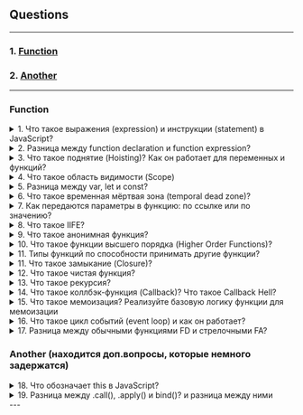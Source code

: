 ## Questions 
---
### 1. [Function](#Function)
### 2. [Another](#Another)
---

### Function
<details>
<summary> 1. Что такое выражения (expression) и инструкции (statement) в JavaScript?</summary>

I. Выражение - это код, который после выполнения возвращает какое-либо значение. Например 5 + 3 = 8, a Math.random - случайное число. К выражением относятся: `+, -, *, /, %, >, =, ==, i++, --i`

II. Инструкция - это фрагмент кода, который выполняется какое-то определенное действие, другими словами является командой. К инструкциям относятся: `if, if-else, while, for, for..in, for..of switch, for-in, объявления переменных`
</details>

<details>
<summary>
2. Разница между function declaration и function expression?
</summary>

Функция – специальный тип объекта. Функции могут быть присвоены, cкопированы или объявлены в любом месте коде. И выделяют два способа объявлении функции:

- `Function Declaration` – функция, созданная в основном потоке кода (объявлении функции через function). Для начала указываем ключевое слово: function, а затем имя функции и внутри фигурных скобок описываем её логику:

```
function sum(a, b) {
  return a + b;
}
```

- `Function Expression` – создать безымянную функцию и записать ее в какую-либо переменную.

```
var sum = function(a, b) {
  return a + b;
}
```

Основное (существенное) отличие – функция, объявленная как Function Declaration, будут доступны, даже если обратиться к ним до того, как они были объявлене.

```
Function declaration

sayHi("Вася");                    // Привет, Вася
function sayHi(name) {
  alert( "Привет, " + name );
}
```

Происходит это благодаря механизму, которая называется Hoisting (всплытие)

</details>

<details>
<summary> 3. Что такое поднятие (Hoisting)? Как он работает для переменных и функций?</summary>

Hoisting представляет процесс доступа к переменным до их определения. Компиляция кода происходит в два прохода:

1. При первом проходе компилятор получает все объявления переменных, все идентификаторы. При этом никакой код не выполняется, методы не вызываются.
2. При втором проходе собственно происходит выполнение. <br/>

А это значит, что переменные объявленые через var, а также Function Declaration (объявлении функции через function) можно получить доступ еще до объявление значение. Они могут спокойно идти в конце документа, а обращаться к ним мы можем в любом месте JS.<br/>

```
console.log(foo);       // undefined
var foo = "Tom";


display();
function display(){
    console.log("Hello Hoisting");
}
```

let, const, function expression не сплывают и вместо undefined мы получим ошибку referenceError, так как к ним не присваивается начальное значение и обратится к ним раньше приведет лишь к ошибке <br/>

```
console.log(foo);   // Uncaught ReferenceError: Cannot access 'foo' before initialization
let foo = "Tom";
console.log(foo);   // не будет выполняться
```

---
</details>

<details>
<summary> 4. Что такое область видимости (Scope) </summary>
Область видимости – это место откуда мы имеем доступ к переменным или функциям. В JS есть три типа областей видимости:

- Глобальная (когда мы «просто объявляем переменную», вне функций, вне модулей, то эта переменная попадает в глобальную область видимости.) И она доступна откуда угодно. Будет доступно внутри функции объекта и т.д. и т.п.

```
const a = 4
console.log(a)
function wrap() { const b = a }
const c = { d: a }
function secondWrap() {  const e = { f: a }  }

```

- Функциональная или локальная (переменные и функции объявленные внутри функций, доступны только этой функции и всем вложенным в неё функциям. За ее пределами при обращении к переменной мы получаем ошибку)

```
const a = 42

function scoped() {
  const b = 43
}

console.log(a)   // 42
console.log(b)   // Reference error.
```

- Блочная – она находится внутри фигурных скобок {} так называемого блока, Например: if … else. Оно находится внутри определенного блоко и вызвать его снаружи вызовет лишь ошибку. Переменные var не имеют блочной области видимости, они ограничены, как минимум, телом функции, то есть грубо говоря оно будет игнорироваться

```
const a = 42
console.log(a)      // 42

if (true) {
  const b = 43
  console.log(a)    // 42
  console.log(b)    // 43
}

console.log(b)      // ReferenceError: Can't find variable: b
```

Также области видимости – набор правил по которым происходит поиск переменных. Сначала переменная ищется в локальной области видимости, если её нет, то поиск происходит во внешней области видимости и так далее пока не дойдет до глобальной.

</details>
<details>
<summary> 5. Разница между var, let и const? </summary>

| Var                                                                      | Let                                                                                      | Const                                                                                     |
| ------------------------------------------------------------------------ | ---------------------------------------------------------------------------------------- | ----------------------------------------------------------------------------------------- |
| Глобальная и локальная область видимости                                 | Блочная область видимости                                                                | Блочная область видимости                                                                 |
| Могут обновляться и объявляться заново                                   | Могут обновлять переменную, но не объявлять заного (два раза let с одним нейминг нельзя) | Нельзя переназначить ( то есть присвоить другое значение в переменной) и объявлять заного |
| Когда поднимает на верхнюю область видимости дает значение как undefined | не дает значение undefined                                                               | не дает значение undefined                                                                |
|                                                                                                            

```
var greeter = "hey hi";
var greeter = "say Hello instead";        // OK

var greeter = "hey hi";
greeter = "say Hello instead";            // OK

let greeting = "say Hi";
greeting = "say Hello instead";           // OK

let greeting = "say Hi";
let greeting = "say Hello instead";       //error: Identifier 'greeting' has already been declared

const greeting = "say Hi";
greeting = "say Hello instead";           //error : Assignment to constant variable.

const greeting = "say Hi";
const greeting = "say Hello instead";     //error : Identifier 'greeting' has already been declared
```

</details>

<details>

<summary> 6. Что такое временная мёртвая зона (temporal dead zone)? </summary>

Появился в ES6 для описания состояния когда переменные недоступны.

- Мы не можем обратится к переменной до её объявления (пока она не будет вычеслена): Uncaught ReferenceError: x is not defined at <anonymous>:1:13

```
// Пример №1
console.log(x)
let x = 'hi'
```

- Если мы пишем переменную, но не присваеваем никакое значение, то оно undefined.

```
let x;                      // undefined
console.log(x)
let x = 43                  // 43

let x = x                   // Ошибка
```

</details>

<details>

<summary> 7.  Как передаются параметры в функцию: по ссылке или по значению? </summary>

Параметры всегда передаются по значению, однако объекты по ссылке.

</details>

<details>
<summary> 8. Что такое IIFE? </summary>

Immediately Invoked Function Expression - это JS-функции, которые выполняется сразу же после объявления. Эта функция анонимна (у нее нет имени) и запускается немедленно. Когда не было лексического окружение на уровне блока кода, он давал простой способ изолировать переменную внутри функции.

```
// Пример №1
(function() {
    console.log("hello world!")
})()

// Пример №2
(() => {
    console.log("hello world!")
})()
```

</details>

<details>
<summary> 9. Что такое анонимная функция? </summary>

Анонимная функция - это функция у которого нет имени после function. Однако если мы обратится через стрелочную функцию и присвоим ей имя, то она будет уже именная фукнция и обратится к нему можно будет через имя. Также можно его вызвать через метод объекта. Можно его также вызвать по клику через addEventListener

```
const myFunc = function () {
    console.log('Hello')
}
myFunc()
```

```
const user = {
    name: 'Alex',
    age: 25,
    greet: function () {
        console.log("hi")
    }
}
user.greet()
```

```
document.getElementById("btn").addEventListener("click", function () {
    console.log("Вы кликнули по кнопке")
})
```

</details>

<details>

<summary>10. Что такое функции высшего порядка (Higher Order Functions)?</summary>

Функции высшего порядка – принимает в качестве аргумента функцию, добавляет в нее новый функционал и возвращает новую функцию, но уже с новым функционалом. К функциям высшего порядка относятся: map, filter, reduce.
<img src = "./assets/3.PNG" alt="Пример">
</details>

<details>
<summary> 11. Типы функций по способности принимать другие функции? </summary>

В JS можно выделить 3 основные типов функций в зависимости от принимаемых данных:

- Функция первого класса (first-class functions) – это функция, которая не принимает другую функцию в качестве аргумента и не возвращает функцию как значения

`const firstOrder = () => console.log( “Hello”)`

- Функции высшего порядка (HOF) – это функция, которая принимает другую функцию в качестве аргумента или возвращает функцию как значение

`const higherOrder = firstOrderReturn => firstOrderReturn()`

- Унарная функция – это функция, которая принимает только 1 аргумент, который не является функцией.

`const unaryFunction = (a) => console.log(${a} + world!)`

</details>

<details>
<summary>11. Что такое замыкание (Closure)?
</summary>

Замыкание - это следствие работы функции в js. И замыкание создается каждый раз при создании непосредственно функции со своим лексическим окружением. Другими словами когда за пределами функции есть какая-то переменная, то он дает доступ обращаться к этой переменной внутри той функции в которой этой переменной нет.

```
function test() {
	let num = 1;
        return function() {
            console.log(num);
            num++;              // прибавляем единицу
        }
}

let func = test();
```

</details>
<details>
<summary> 12. Что такое чистая функция? </summary>

Чистая функция – функция, которая принимает параметр и всегда возвращает один и тот же результат в зависимости от этого параметра без побочных эффектов. К побочным эффектам относятся: http-запросы и запросы DOM (квериселектор); изменения в файловой системе; видоизменения входных параметров.

```
* Чистая функция *
function calculateGST( productPrice ) {  return productPrice * 0.05;  }
const add = (x, y) => x + y;            add (4, 4);

* Нечистая функция *
let tax = 20;
function calculateGST( productPrice ) { return productPrice * (tax / 100) + productPrice;}
tax = 24
Зависит от внешней переменной и при передаче одного и того же аргумента поттенциально может возвращать разные результаты.

```

Плюсы чистых функций:

- Уменьшает кол-во багов (так как он максимально низко влияет на остальную систему. Если я знаю, что у меня есть баг в функции, то он внутри него)
- Легче тестировать
- Легче понимать, посколько все что она делает заключено внутри нее и не нужно никуда бегать.

</details>
<details>
<summary> 13. Что такое рекурсия? </summary>

Это когда функция вызывает саму себя, однако данная функция может вызыватся "бесконечно". А если мы поставим допустим условия if...else, то он вызовется 10 раз Например:

```
let i = 1;
function func() {
	console.log(i);
	i++;
    // if (i <= 10) { func(); }
}
func();
```

Как мы знаем есть метод: shift - который удаляет первый элемент, исп: рекурсия.

```
function func(arr) {
	console.log(arr.shift(), arr);
	if (arr.length != 0) {
		func(arr);
	}
}

func([1, 2, 3]);

```

Выводит сумму всех элементов:

```
function getSum(arr) {
	let sum = arr.shift();
	if (arr.length !== 0) {
		sum += getSum(arr);
	}
	return sum;
}
console.log(getSum([1, 2, 3]));
```

</details>
<details>
<summary>14. Что такое коллбэк-функция (Callback)? Что такое Callback Hell?
</summary>

Колбэк-функция (или обратный вызов) - это функция, которая переданна в другую функцию в качестве аргумента.

Используется коллбеки например при обращении к API, когда мы  вынуждены ждать ответа, и только после его получения можем выполнять какие-то действия.

Он позволяют разработчику быть уверенным в том, что какой-либо фрагмент кода не начнет выполняться, пока не закончит свое исполнение другой фрагмент кода.
```
function doHomework(subject, alertFinished) {
  alert(`Starting my ${subject} homework.`);
  alertFinished();
}

function alertFinished(){
  alert('Finished my homework');
}

doHomework('math', alertFinished);
```

Callback hell - когда  вложенность большая, что его трудно читать контролировать. Чтобы избежать его можно написать: async/await, разделить на маленькие элементы (функции) и вызывать его в качестве коллбеке

</details>

<details>
<summary>15. Что такое мемоизация? Реализуйте базовую логику функции для мемоизации
</summary>

Мемоизация - метод, который пытается повысить производительность путем кеширование (сохранение) ее раннее вычисленных результатов. Он нужен для предотвращение повторных вычислений, если у нас есть одинаковые аргументы, она не будет выполнена, а результат работы вернется из кеша. Существует минус данного подхода: нужно выделять доп.память

```
const memoize = (fn) => {
	const cache = {}
	return function (param) {
		if(cache[param]) {
			return cache[param]
		} else {
			const result = fn(param);
			cache[param] = result;
			return result;
		}
	}
}

const toUpper = (str = " ") => str.tuUpperCase();
const toUpperMemorized = memoize(toUpper)

toUpperMemoized("Yauhen")			// Call function 'toUpper' get result
toUpperMemoized("Yauhen")			// Doesn't call 'toUpper; return result from 'cache'
```
</details>

<details>
<summary>16. Что такое цикл событий (event loop) и как он работает?  </summary>

Стоит начать с того, что JS -  однопоточный язык, в текущий момент времени может выполняться только 1 задача. А если она слишком ресурсозатратная, то мы не сможем приступить к следующей пока не выполнется это задача. 

Как в однопоточном JS выполнять код асинхронно? - В этом нам помогает такая вещь как event loop. Eventloop - бесконечный цикл, который ожидает задачи, выполняет их и затем снова ожидает поступления новых задач. Но есть такая как стек-вызов. Стек-вызовов - операции всегда попадают на вершину стека и с этой же вершины они выполняются. Сначала выполняется secondFunction(), затем выполняется console.log(3) и сразу же уходить из стека. Затем туда попадает firstFunction, выполняется console.log(1) и сразу же уходить из стекаm, выполняется console.log(2) и сразу же уходить из стека. Затем firstFunction выполняет результат и уходит из стека и затем секондФанкшн выполняет результат и уходит из стека

<img src = "./assets/1.PNG" alt = "stack">
<img src = "./assets/2.PNG" alt = "stack2">

Стоит отметить, что может так случиться, что задача поступает, когда движок занят чем-то другим (выполняет скрипт, или может истечь таймре), тогда она ставится в очередь.

- Основной поток выполняются в начале 
- Микрозадачи - это промисы и очередь на рендер - выполняются по середине.
- Макрозадачи - браузерность Апи или манипуляция с дом-деревом. К нему односится setTimeOut. Выполняются в конце

```
setTimeout(function timeout() {                // 4
	console.log('Таймаут');
}, 0);

let p = new Promise(function(resolve, reject) {  //1
	console.log('Создание промиса');
	resolve();
});

p.then(function(){								// 3
	console.log('Обработка промиса');
});

console.log('Конец скрипта');				// 2 

```
</details>

<details>
<summary>17. Разница между обычными функциями FD и стрелочными FA?
</summary>

- Синтаксис 
```
`FD`: function one() {...}
const one = function() {...}

`FE`: const one = () => {...}
```

- Arguments, у стрелочных функций его нет. 
```
`FD`: 
function three(a) {
	console.log(arguments)
} 
three('Alex')              // Arguments ['Alex', callee: ƒ, Symbol(Symbol.iterator): ƒ]

`FA`
const three = (a) = {
	console.log(arguments)
}                          // Argument is not defined
```

Он содержит в себе все аргументы, которые передали в качестве аргументов в нашу функцию. Если мы напишем 123, и он в консоль покажет 123 в качестве ключа и значения: {0:1, 1:2, 2:3}

- This есть в обычных функциях, но у стрелочных его нет
- Стрелочные функции не могут быть вызвани с new

</details>

### Another (находится доп.вопросы, которые немного задержатся)

<details>
	<summary>18. Что обозначает this в JavaScript? </summary>


</details>

<details>
	<summary> 19. Разница между .call(), .apply() и bind()? и разница между ними </summary>

</details>
---